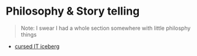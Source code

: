 # Philosophy & Story telling

> Note: I swear I had a whole section somewhere with little philosphy things

* [cursed IT iceberg](https://suricrasia.online/iceberg/)
